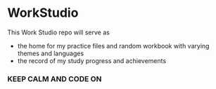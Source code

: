 # WorkStudio

This Work Studio repo will serve as 
- the home for my practice files and random workbook with varying themes and languages
- the record of my study progress and achievements

### KEEP CALM AND CODE ON
